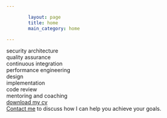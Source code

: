 ```yaml
---

        layout: page
        title: home
        main_category: home

---
```

<div class="row text-center">
  <div class="col-xs-0 col-sm-2"></div>
  <div class="col-xs-3 col-sm-2 service">
    <span class="glyphicon glyphicon-lock" aria-hidden="true"></span>
    <div>
      security architecture
    </div>
  </div>
  <div class="col-xs-3 col-sm-2 service">
    <span class="glyphicon glyphicon-ok" aria-hidden="true"></span>
    <div>
      quality assurance
    </div>
  </div>
  <div class="col-xs-3 col-sm-2 service">
    <span class="glyphicon glyphicon-repeat" aria-hidden="true"></span>
    <div>
      continuous integration
    </div>
  </div>
  <div class="col-xs-3 col-sm-2 service">
    <span class="glyphicon glyphicon-time" aria-hidden="true"></span>
    <div>
      performance engineering
    </div>
  </div>
</div>
<div class="row text-center">
  <div class="col-xs-0 col-sm-2"></div>
  <div class="col-xs-3 col-sm-2 service">
    <span class="glyphicon glyphicon-pencil" aria-hidden="true"></span>
    <div>
      design
    </div>
  </div>
  <div class="col-xs-3 col-sm-2 service">
    <span class="glyphicon glyphicon-link" aria-hidden="true"></span>
    <div>
      implementation
    </div>
  </div>
  <div class="col-xs-3 col-sm-2 service">
    <span class="glyphicon glyphicon-eye-open" aria-hidden="true"></span>
    <div>
      code review  
    </div>
  </div>
  <div class="col-xs-3 col-sm-2 service">
    <span class="glyphicon glyphicon-education" aria-hidden="true"></span>
    <div>
      mentoring and coaching
    </div>
  </div>
  <div class="col-xs-0 col-sm-2"></div>
</div>
<div class="row download text-center">
  <div class="btn-group" role="group" aria-label="cv">
    <a role="button" href="/cv/CV.pdf" class="btn btn-default" download>download my cv</a>
    <a role="button" href="/cv/CV.pdf" class="btn btn-primary" download><span class="glyphicon glyphicon-download-alt" aria-hidden="true"></span></a>
  </div>
</div>
<div class="row invite-contact text-center">
    <a href="mailto:yo@johanpeeters.com">Contact me</a> to discuss how I can help you achieve your goals.
</div>
